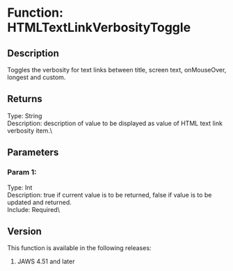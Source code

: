 # Function: HTMLTextLinkVerbosityToggle

## Description

Toggles the verbosity for text links between title, screen text,
onMouseOver, longest and custom.

## Returns

Type: String\
Description: description of value to be displayed as value of HTML text
link verbosity item.\

## Parameters

### Param 1:

Type: Int\
Description: true if current value is to be returned, false if value is
to be updated and returned.\
Include: Required\

## Version

This function is available in the following releases:

1.  JAWS 4.51 and later
